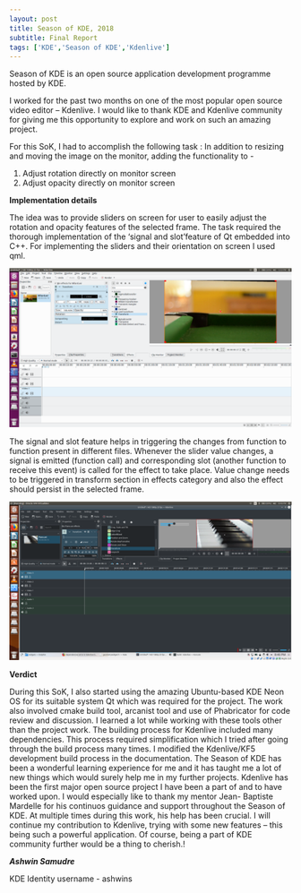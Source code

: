 ```yaml
---
layout: post
title: Season of KDE, 2018
subtitle: Final Report
tags: ['KDE','Season of KDE','Kdenlive']
---
```


Season of KDE is an open source application development programme
hosted by KDE.

I worked for the past two months on one of the most popular open source
video editor – Kdenlive. I would like to thank KDE and Kdenlive community
for giving me this opportunity to explore and work on such an amazing
project.

For this SoK, I had to accomplish the following task :
In addition to resizing and moving the image on the monitor, adding the
functionality to -
1. Adjust rotation directly on monitor screen
2. Adjust opacity directly on monitor screen

**Implementation details**

The idea was to provide sliders on screen for user to easily adjust the
rotation and opacity features of the selected frame. The task required the
thorough implementation of the ‘signal and slot’feature of Qt
embedded into C++. For implementing the sliders and their orientation on
screen I used qml.

![Earlier version](/img/before-work.png)


The signal and slot feature helps in triggering the changes from function to
function present in different files. Whenever the slider value changes, a
signal is emitted (function call) and corresponding slot (another function to
receive this event) is called for the effect to take place. Value change needs
to be triggered in transform section in effects category and also the effect
should persist in the selected frame.


![Current version](/img/after-work.png)

**Verdict**

During this SoK, I also started using the amazing Ubuntu-based KDE Neon
OS for its suitable system Qt which was required for the project. The work
also involved cmake build tool, arcanist tool and use of Phabricator for
code review and discussion. I learned a lot while working with these tools
other than the project work. The building process for Kdenlive included
many dependencies. This process required simplification which I tried
after going through the build process many times. I modified the
Kdenlive/KF5 development build process in the documentation.
The Season of KDE has been a wonderful learning experience for me and it
has taught me a lot of new things which would surely help me in my
further projects.
Kdenlive has been the first major open source project I have been a part of
and to have worked upon. I would especially like to thank my mentor Jean-
Baptiste Mardelle for his continuos guidance and support throughout the
Season of KDE. At multiple times during this work, his help has been
crucial.
I will continue my contribution to Kdenlive, trying with some new features
– this being such a powerful application. Of course, being a part of KDE
community further would be a thing to cherish.!


***Ashwin Samudre***

KDE Identity username - ashwins
